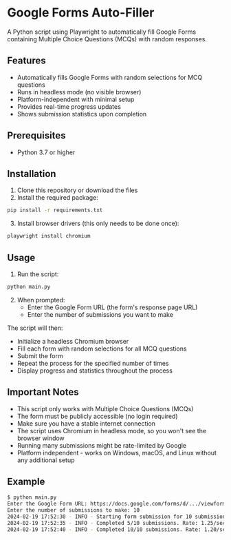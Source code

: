 # Google Forms Auto-Filler

A Python script using Playwright to automatically fill Google Forms containing Multiple Choice Questions (MCQs) with random responses.

## Features

- Automatically fills Google Forms with random selections for MCQ questions
- Runs in headless mode (no visible browser)
- Platform-independent with minimal setup
- Provides real-time progress updates
- Shows submission statistics upon completion

## Prerequisites

- Python 3.7 or higher

## Installation

1. Clone this repository or download the files
2. Install the required package:
```bash
pip install -r requirements.txt
```
3. Install browser drivers (this only needs to be done once):
```bash
playwright install chromium
```

## Usage

1. Run the script:
```bash
python main.py
```

2. When prompted:
   - Enter the Google Form URL (the form's response page URL)
   - Enter the number of submissions you want to make

The script will then:
- Initialize a headless Chromium browser
- Fill each form with random selections for all MCQ questions
- Submit the form
- Repeat the process for the specified number of times
- Display progress and statistics throughout the process

## Important Notes

- This script only works with Multiple Choice Questions (MCQs)
- The form must be publicly accessible (no login required)
- Make sure you have a stable internet connection
- The script uses Chromium in headless mode, so you won't see the browser window
- Running many submissions might be rate-limited by Google
- Platform independent - works on Windows, macOS, and Linux without any additional setup

## Example

```bash
$ python main.py
Enter the Google Form URL: https://docs.google.com/forms/d/.../viewform
Enter the number of submissions to make: 10
2024-02-19 17:52:30 - INFO - Starting form submission for 10 submissions
2024-02-19 17:52:35 - INFO - Completed 5/10 submissions. Rate: 1.25/sec
2024-02-19 17:52:40 - INFO - Completed 10/10 submissions. Rate: 1.20/sec
```
